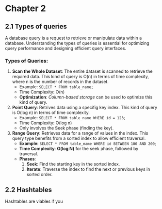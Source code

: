 # Chapter 2

<!-- Here will be the introduction fo this chapter -->

## 2.1 Types of queries

A database query is a request to retrieve or manipulate data within a database. Understanding the types of queries is essential for optimizing query performance and designing efficient query interfaces.

### Types of Queries:

1. **Scan the Whole Dataset**: The entire dataset is scanned to retrieve the required data. This kind of query is O(n) in terms of time complexity, where n is the number of records in the dataset. 
    - Example: `SELECT * FROM table_name;`
    - Time Complexity: O(n)
    - **Optimization**: *Column-based storage* can be used to optimize this kind of query.
2. **Point Query**: Retrives data using a specifig key index. This kind of query is O(log n) in terms of time complexity.
    - Example: `SELECT * FROM table_name WHERE id = 123;`
    - Time Complexity: O(log n)
    - Only involves the Seek phase (finding the key).
3. **Range Query**: Retrieves data for a range of values in the index. This query type benefits from a sorted index to allow efficient traversal.
    - **Example**: `SELECT * FROM table_name WHERE id BETWEEN 100 AND 200;`
    - **Time Complexity**: **O(log N)** for the seek phase, followed by traversal.
    - **Phases**:
        1. **Seek**: Find the starting key in the sorted index.
        2. **Iterate**: Traverse the index to find the next or previous keys in sorted order.

## 2.2 Hashtables

Hashtables are viables if you 
